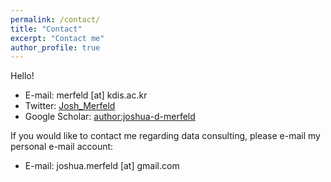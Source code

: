 ```yaml
---
permalink: /contact/
title: "Contact"
excerpt: "Contact me"
author_profile: true
---
```


Hello!

* E-mail: merfeld [at] kdis.ac.kr
* Twitter: [Josh_Merfeld](http://twitter.com/Josh_Merfeld)
* Google Scholar: [author:joshua-d-merfeld](https://scholar.google.com/citations?user=wPPXKHcAAAAJ&hl=en)


If you would like to contact me regarding data consulting, please e-mail my personal e-mail account:

* E-mail: joshua.merfeld [at] gmail.com
